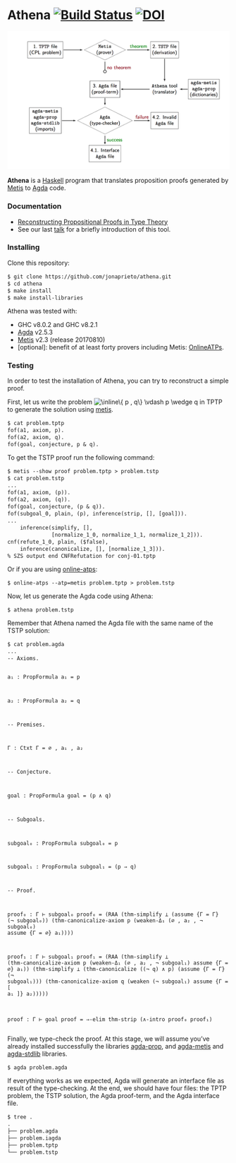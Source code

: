 <h1>Athena <a href="https://travis-ci.org/jonaprieto/athena"><img src="https://travis-ci.org/jonaprieto/athena.svg?branch=master" alt="Build Status"></a> <a href="https://zenodo.org/badge/latestdoi/85713337"><img src="https://zenodo.org/badge/85713337.svg" alt="DOI"></a></h1>
<p><img src="https://raw.githubusercontent.com/jonaprieto/athena/master/slides/diagram.png" alt="diagram"></p>
<p><strong>Athena</strong> is a <a href="http://www.haskell.org">Haskell</a> program that translates
proposition proofs generated by <a href="http://github.com/gilith/metis">Metis</a> to <a href="http://github.com/agda/agda">Agda</a> code.</p>
<h3>Documentation</h3>
<ul>
<li><a href="https://github.com/jonaprieto/athena/files/1425065/Prieto-Cubides.-.2017.-.Reconstructing.Propositional.Proofs.in.Type.Theory.pdf">Reconstructing Propositional Proofs in Type Theory</a></li>
<li>See our last <a href="https://github.com/jonaprieto/athena/raw/master/slides/Jonathan-Proof-Reconstruction.pdf">talk</a> for a briefly introduction of this tool.</li>
</ul>
<h3>Installing</h3>
<p>Clone this repository:</p>
<pre><code>$ git clone https://github.com/jonaprieto/athena.git
$ cd athena
$ make install
$ make install-libraries
</code></pre>
<p>Athena was tested with:</p>
<ul>
<li>GHC v8.0.2 and GHC v8.2.1</li>
<li><a href="http://github.com/agda/agda">Agda</a> v2.5.3</li>
<li><a href="http://github.com/gilith/metis">Metis</a> v2.3 (release 20170810)</li>
<li>[optional]: benefit of at least forty provers including Metis: <a href="http://github.com/jonaprieto/online-atps">OnlineATPs</a>.</li>
</ul>
<h3>Testing</h3>
<p>In order to test the installation of Athena, you can try to reconstruct a simple proof.</p>
<p>First, let us write the problem <img src="https://tex.s2cms.ru/svg/%5Cinline%5C%7B%20p%20%2C%20q%5C%7D%20%5Cvdash%20p%20%5Cwedge%20q" alt="\inline\{ p , q\} \vdash p \wedge q" /> in TPTP to generate the solution using <a href="http://github.com/gilith/metis">metis</a>.</p>
<pre><code>$ cat problem.tptp
fof(a1, axiom, p).
fof(a2, axiom, q).
fof(goal, conjecture, p &amp; q).
</code></pre>
<p>To get the TSTP proof run the following command:</p>
<pre><code>$ metis --show proof problem.tptp &gt; problem.tstp
$ cat problem.tstp
...
fof(a1, axiom, (p)).
fof(a2, axiom, (q)).
fof(goal, conjecture, (p &amp; q)).
fof(subgoal_0, plain, (p), inference(strip, [], [goal])).
...
    inference(simplify, [],
              [normalize_1_0, normalize_1_1, normalize_1_2])).
cnf(refute_1_0, plain, ($false),
    inference(canonicalize, [], [normalize_1_3])).
% SZS output end CNFRefutation for conj-01.tptp
</code></pre>
<p>Or if you are using <a href="http://github.com/jonaprieto/online-atps">online-atps</a>:</p>
<pre><code>$ online-atps --atp=metis problem.tptp &gt; problem.tstp
</code></pre>
<p>Now, let us generate the Agda code using Athena:</p>
<pre><code>$ athena problem.tstp
</code></pre>
<p>Remember that Athena named the Agda file with the same name of the TSTP solution:</p>
<pre><code class="language-agda">$ cat problem.agda
...
-- Axioms.

a₁ : PropFormula
a₁ = p

a₂ : PropFormula
a₂ = q

-- Premises.

Γ : Ctxt
Γ = ∅ , a₁ , a₂

-- Conjecture.

goal : PropFormula
goal = (p ∧ q)

-- Subgoals.

subgoal₀ : PropFormula
subgoal₀ = p

subgoal₁ : PropFormula
subgoal₁ = (p ⇒ q)

-- Proof.

proof₀ : Γ ⊢ subgoal₀
proof₀ =
  (RAA
    (thm-simplify ⊥
      (assume {Γ = Γ} (¬ subgoal₀))
      (thm-canonicalize-axiom p
        (weaken-Δ₁
          (∅ , a₂ , ¬ subgoal₀)
          assume {Γ = ∅} a₁))))

proof₁ : Γ ⊢ subgoal₁
proof₁ =
  (RAA
    (thm-simplify ⊥
      (thm-canonicalize-axiom p
        (weaken-Δ₁
          (∅ , a₂ , ¬ subgoal₁)
          assume {Γ = ∅} a₁))
      (thm-simplify ⊥
        (thm-canonicalize ((¬ q) ∧ p)
          (assume {Γ = Γ} (¬ subgoal₁)))
        (thm-canonicalize-axiom q
          (weaken (¬ subgoal₁)
            assume {Γ = [ a₁ ]} a₂)))))

proof : Γ ⊢ goal
proof =
  ⇒-elim
    thm-strip
    (∧-intro proof₀ proof₁)
</code></pre>
<p>Finally, we type-check the proof. At this stage, we will assume you’ve already
installed successfully the libraries <a href="http://github.com/jonaprieto/agda-prop">agda-prop</a>, and <a href="http://github.com/jonaprieto/agda-metis">agda-metis</a> and
<a href="http://github.com/agda/agda-stdlib">agda-stdlib</a> libraries.</p>
<pre><code class="language-agda">$ agda problem.agda
</code></pre>
<p>If everything works as we expected, Agda will generate an interface file as
result of the type-checking. At the end, we should have four files: the TPTP
problem, the TSTP solution, the Agda proof-term, and the Agda interface file.</p>
<pre><code>$ tree .
.
├── problem.agda
├── problem.iagda
├── problem.tptp
└── problem.tstp
</code></pre>
